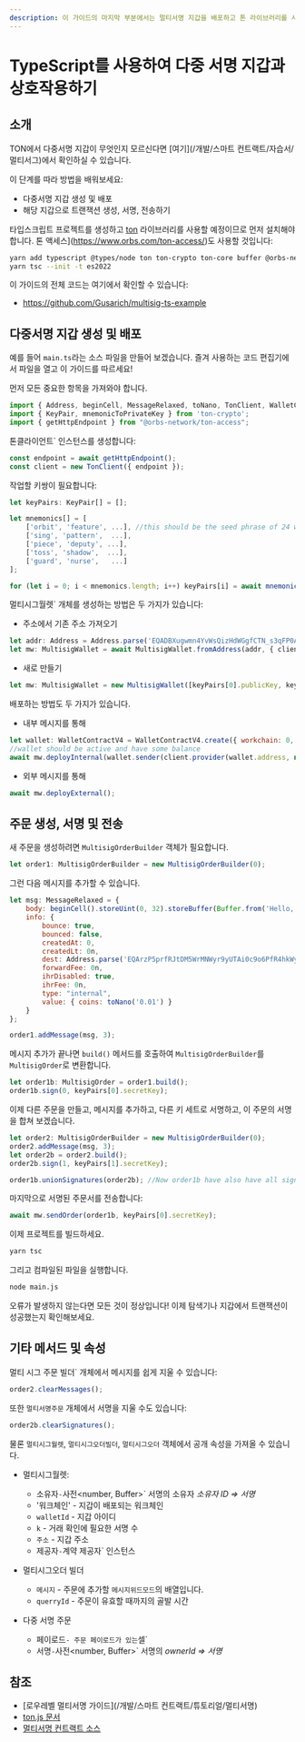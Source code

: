 ```yaml
---
description: 이 가이드의 마지막 부분에서는 멀티서명 지갑을 배포하고 톤 라이브러리를 사용하여 몇 가지 트랜잭션을 전송합니다.
---
```


# TypeScript를 사용하여 다중 서명 지갑과 상호작용하기

## 소개

TON에서 다중서명 지갑이 무엇인지 모르신다면 [여기](/개발/스마트 컨트랙트/자습서/멀티서그)에서 확인하실 수 있습니다.

이 단계를 따라 방법을 배워보세요:

- 다중서명 지갑 생성 및 배포
- 해당 지갑으로 트랜잭션 생성, 서명, 전송하기

타입스크립트 프로젝트를 생성하고 [ton](https://www.npmjs.com/package/ton) 라이브러리를 사용할 예정이므로 먼저 설치해야 합니다. 톤 액세스](https://www.orbs.com/ton-access/)도 사용할 것입니다:

```bash
yarn add typescript @types/node ton ton-crypto ton-core buffer @orbs-network/ton-access
yarn tsc --init -t es2022
```

이 가이드의 전체 코드는 여기에서 확인할 수 있습니다:

- https://github.com/Gusarich/multisig-ts-example

## 다중서명 지갑 생성 및 배포

예를 들어 `main.ts`라는 소스 파일을 만들어 보겠습니다. 즐겨 사용하는 코드 편집기에서 파일을 열고 이 가이드를 따르세요!

먼저 모든 중요한 항목을 가져와야 합니다.

```js
import { Address, beginCell, MessageRelaxed, toNano, TonClient, WalletContractV4, MultisigWallet, MultisigOrder, MultisigOrderBuilder } from "ton";
import { KeyPair, mnemonicToPrivateKey } from 'ton-crypto';
import { getHttpEndpoint } from "@orbs-network/ton-access";
```

톤클라이언트\` 인스턴스를 생성합니다:

```js
const endpoint = await getHttpEndpoint();
const client = new TonClient({ endpoint });
```

작업할 키쌍이 필요합니다:

```js
let keyPairs: KeyPair[] = [];

let mnemonics[] = [
    ['orbit', 'feature', ...], //this should be the seed phrase of 24 words
    ['sing', 'pattern',  ...],
    ['piece', 'deputy', ...],
    ['toss', 'shadow',  ...],
    ['guard', 'nurse',   ...]
];

for (let i = 0; i < mnemonics.length; i++) keyPairs[i] = await mnemonicToPrivateKey(mnemonics[i]);
```

멀티시그월렛\` 개체를 생성하는 방법은 두 가지가 있습니다:

- 주소에서 기존 주소 가져오기

```js
let addr: Address = Address.parse('EQADBXugwmn4YvWsQizHdWGgfCTN_s3qFP0Ae0pzkU-jwzoE');
let mw: MultisigWallet = await MultisigWallet.fromAddress(addr, { client });
```

- 새로 만들기

```js
let mw: MultisigWallet = new MultisigWallet([keyPairs[0].publicKey, keyPairs[1].publicKey], 0, 0, 1, { client });
```

배포하는 방법도 두 가지가 있습니다.

- 내부 메시지를 통해

```js
let wallet: WalletContractV4 = WalletContractV4.create({ workchain: 0, publicKey: keyPairs[4].publicKey });
//wallet should be active and have some balance
await mw.deployInternal(wallet.sender(client.provider(wallet.address, null), keyPairs[4].secretKey), toNano('0.05'));
```

- 외부 메시지를 통해

```js
await mw.deployExternal();
```

## 주문 생성, 서명 및 전송

새 주문을 생성하려면 `MultisigOrderBuilder` 객체가 필요합니다.

```js
let order1: MultisigOrderBuilder = new MultisigOrderBuilder(0);
```

그런 다음 메시지를 추가할 수 있습니다.

```js
let msg: MessageRelaxed = {
    body: beginCell().storeUint(0, 32).storeBuffer(Buffer.from('Hello, world!')).endCell(),
    info: {
        bounce: true,
        bounced: false,
        createdAt: 0,
        createdLt: 0n,
        dest: Address.parse('EQArzP5prfRJtDM5WrMNWyr9yUTAi0c9o6PfR4hkWy9UQXHx'),
        forwardFee: 0n,
        ihrDisabled: true,
        ihrFee: 0n,
        type: "internal",
        value: { coins: toNano('0.01') }
    }
};

order1.addMessage(msg, 3);
```

메시지 추가가 끝나면 `build()` 메서드를 호출하여 `MultisigOrderBuilder`를 `MultisigOrder`로 변환합니다.

```js
let order1b: MultisigOrder = order1.build();
order1b.sign(0, keyPairs[0].secretKey);
```

이제 다른 주문을 만들고, 메시지를 추가하고, 다른 키 세트로 서명하고, 이 주문의 서명을 합쳐 보겠습니다.

```js
let order2: MultisigOrderBuilder = new MultisigOrderBuilder(0);
order2.addMessage(msg, 3);
let order2b = order2.build();
order2b.sign(1, keyPairs[1].secretKey);

order1b.unionSignatures(order2b); //Now order1b have also have all signatures from order2b
```

마지막으로 서명된 주문서를 전송합니다:

```js
await mw.sendOrder(order1b, keyPairs[0].secretKey);
```

이제 프로젝트를 빌드하세요.

```bash
yarn tsc
```

그리고 컴파일된 파일을 실행합니다.

```bash
node main.js
```

오류가 발생하지 않는다면 모든 것이 정상입니다! 이제 탐색기나 지갑에서 트랜잭션이 성공했는지 확인해보세요.

## 기타 메서드 및 속성

멀티 시그 주문 빌더\` 개체에서 메시지를 쉽게 지울 수 있습니다:

```js
order2.clearMessages();
```

또한 `멀티서명주문` 개체에서 서명을 지울 수도 있습니다:

```js
order2b.clearSignatures();
```

물론 `멀티시그월렛`, `멀티시그오더빌더`, `멀티시그오더` 객체에서 공개 속성을 가져올 수 있습니다.

- 멀티시그월렛:
  - 소유자`-`사전\<number, Buffer>\` 서명의 소유자 *소유자 ID => 서명*
  - '워크체인' - 지갑이 배포되는 워크체인
  - `walletId` - 지갑 아이디
  - `k` - 거래 확인에 필요한 서명 수
  - `주소` - 지갑 주소
  - 제공자`-`계약 제공자\` 인스턴스

- 멀티시그오더 빌더
  - `메시지` - 주문에 추가할 `메시지위드모드`의 배열입니다.
  - `querryId` - 주문이 유효할 때까지의 골발 시간

- 다중 서명 주문
  - 페이로드`- 주문 페이로드가 있는`셀\`
  - 서명`-`사전\<number, Buffer>\` 서명의 *ownerId => 서명*

## 참조

- [로우레벨 멀티서명 가이드](/개발/스마트 컨트랙트/튜토리얼/멀티서명)
- [ton.js 문서](https://ton-community.github.io/ton/)
- [멀티서명 컨트랙트 소스](https://github.com/ton-blockchain/multisig-contract)
